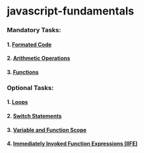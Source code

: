 # javascript-fundamentals

### Mandatory Tasks: ###
#### 1. <a href="Formatted Code/formattedCode.js">Formated Code</a>
#### 2. <a href="Operations/operations.js">Arithmetic Operations</a>
#### 3. <a href="Functions/functions.js">Functions</a>
### Optional Tasks: ###
#### 1. <a href="Loops/loops.js">Loops</a>
#### 2. <a href="Switch Statements/switchStatements.js">Switch Statements</a>
#### 3. <a href="Scope/variableAndFuntionScope.js">Variable and Function Scope</a>
#### 4. <a href="IIFE/iife.js">Immediately Invoked Function Expressions (IIFE)</a>

